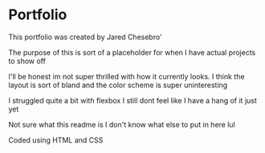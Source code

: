 # Portfolio

This portfolio was created by Jared Chesebro'

The purpose of this is sort of a placeholder for when I have actual projects to show off

I'll be honest im not super thrilled with how it currently looks. I think the layout is sort of bland and the color scheme is super uninteresting

I struggled quite a bit with flexbox I still dont feel like I have a hang of it just yet

Not sure what this readme is I don't know what else to put in here lul

Coded using HTML and CSS
